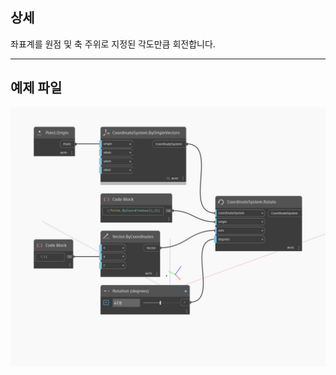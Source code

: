 <!--- Autodesk.DesignScript.Geometry.CoordinateSystem.Rotate(origin, axis, degrees) --->
<!--- 3JO6UW566EG3MSCU25AGJTTDKZSMAZZO7D4VC5APLFDZVUEMPDSA --->
## 상세
좌표계를 원점 및 축 주위로 지정된 각도만큼 회전합니다.
___
## 예제 파일

![Rotate (origin, axis, degrees)](./3JO6UW566EG3MSCU25AGJTTDKZSMAZZO7D4VC5APLFDZVUEMPDSA_img.jpg)

